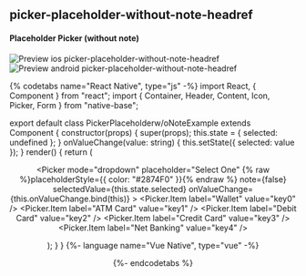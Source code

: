 ## picker-placeholder-without-note-headref
#### Placeholder Picker (without note)

![Preview ios picker-placeholder-without-note-headref](https://github.com/GeekyAnts/NativeBase-KitchenSink/raw/v2.6.1/screenshots/ios/picker-with-placeholder-without-note.gif)
![Preview android picker-placeholder-without-note-headref](https://github.com/GeekyAnts/NativeBase-KitchenSink/raw/v2.6.1/screenshots/android/picker.gif)

{% codetabs name="React Native", type="js" -%}
import React, { Component } from "react";
import { Container, Header, Content, Icon, Picker, Form } from "native-base";

export default class PickerPlaceholderw/oNoteExample extends Component {
  constructor(props) {
    super(props);
    this.state = {
      selected: undefined
    };
  }
  onValueChange(value: string) {
    this.setState({
      selected: value
    });
  }
  render() {
    return (
      <Container>
        <Header />
        <Content>
          <Form>
            <Picker
              mode="dropdown"
              placeholder="Select One"
              {% raw %}placeholderStyle={{ color: "#2874F0" }}{% endraw %}
              note={false}
              selectedValue={this.state.selected}
              onValueChange={this.onValueChange.bind(this)}
            >
              <Picker.Item label="Wallet" value="key0" />
              <Picker.Item label="ATM Card" value="key1" />
              <Picker.Item label="Debit Card" value="key2" />
              <Picker.Item label="Credit Card" value="key3" />
              <Picker.Item label="Net Banking" value="key4" />
            </Picker>
          </Form>
        </Content>
      </Container>
    );
  }
}
{%- language name="Vue Native", type="vue" -%}
<template>
  <nb-container>
    <nb-header />
    <nb-content>
      <nb-form>
        <nb-picker
          mode="dropdown"
          placeholder="Select one"
          placeholderStyle="{ color: '#2874F0' }"
          :note="false"
          :selectedValue="selected"
          :onValueChange="onValueChange"
        >
          <item label="Wallet" value="key0" />
          <item label="ATM Card" value="key1" />
          <item label="Debit Card" value="key2" />
          <item label="Credit Card" value="key3" />
          <item label="Net Banking" value="key4" />
        </nb-picker>
      </nb-form>
    </nb-content>
  </nb-container>
</template>
<script>
import React from "react";
import { Picker } from "native-base";
export default {
  components: { Item: Picker.Item },
  data: function() {
    return {
      selected: ""
    };
  },
  methods: {
    onValueChange: function(value) {
      this.selected = value;
    },
  }
};
</script>
{%- endcodetabs %}
 <p>
    <div id="" class="mobileDevice" style="background: url(&quot;https://docs.nativebase.io/docs/assets/iosphone.png&quot;) no-repeat; padding: 63px 20px 100px 15px; width: 292px; height: 600px;margin:0 auto;float:none;">
        <img src="https://github.com/GeekyAnts/NativeBase-KitchenSink/raw/v2.6.1/screenshots/ios/picker-with-placeholder-without-note.gif" alt="" style="display:block !important" />
    </div>
</p>
<br />

